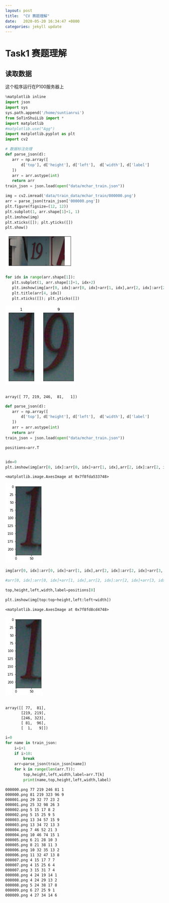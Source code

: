 ```yaml
---
layout: post
title:  "CV 赛题理解"
date:   2020-05-20 16:34:47 +0800
categories: jekyll update
---
```


# Task1 赛题理解

## 读取数据

这个程序运行在P100服务器上
```python
%matplotlib inline
import json
import sys
sys.path.append('/home/suntianrui')
from SoTinShuiLib import * 
import matplotlib
#matplotlib.use("Agg")
import matplotlib.pyplot as plt
import cv2
```


```python
# 数据标注处理
def parse_json(d):
   arr = np.array([
       d['top'], d['height'], d['left'],  d['width'], d['label']
   ])
   arr = arr.astype(int)
   return arr
train_json = json.load(open("data/mchar_train.json"))
```


```python
img = cv2.imread('data/train_data/mchar_train/000000.png')
arr = parse_json(train_json['000000.png'])
plt.figure(figsize=(12, 12))
plt.subplot(1, arr.shape[1]+1, 1)
plt.imshow(img)
plt.xticks([]); plt.yticks([])
plt.show()
```


![png](output_4_0.png)



```python
for idx in range(arr.shape[1]):
   plt.subplot(1, arr.shape[1]+1, idx+2)
   plt.imshow(img[arr[0, idx]:arr[0, idx]+arr[1, idx],arr[2, idx]:arr[2, idx]+arr[3, idx]])
   plt.title(arr[4, idx])
   plt.xticks([]); plt.yticks([])
```


![png](_posts/output_5_0.png)



```python

```




    array([ 77, 219, 246,  81,   1])




```python
def parse_json(d):
   arr = np.array([
       d['top'], d['height'], d['left'],  d['width'], d['label']
   ])
   arr = arr.astype(int)
   return arr
train_json = json.load(open("data/mchar_train.json"))
```


```python
positions=arr.T
```


```python

```


```python
idx=0
plt.imshow(img[arr[0, idx]:arr[0, idx]+arr[1, idx],arr[2, idx]:arr[2, idx]+arr[3, idx]])
```




    <matplotlib.image.AxesImage at 0x7f8fda533748>




![png](output_10_1.png)



```python
img[arr[0, idx]:arr[0, idx]+arr[1, idx],arr[2, idx]:arr[2, idx]+arr[3, idx]])
```


```python
#arr[0, idx]:arr[0, idx]+arr[1, idx],arr[2, idx]:arr[2, idx]+arr[3, idx]
```


```python
top,height,left,width,label=positions[0]
```


```python
plt.imshow(img[top:top+height,left:left+width])
```




    <matplotlib.image.AxesImage at 0x7f8fd8cd4748>




![png](output_14_1.png)



```python

```




    array([[ 77,  81],
           [219, 219],
           [246, 323],
           [ 81,  96],
           [  1,   9]])




```python
i=0
for name in train_json:
    i=i+1
    if i>10:
        break
    arr=parse_json(train_json[name])
    for k in range(len(arr.T)):
        top,height,left,width,label=arr.T[k]
        print(name,top,height,left,width,label)
```

    000000.png 77 219 246 81 1
    000000.png 81 219 323 96 9
    000001.png 29 32 77 23 2
    000001.png 25 32 98 26 3
    000002.png 5 15 17 8 2
    000002.png 5 15 25 9 5
    000003.png 13 34 57 15 9
    000003.png 13 34 72 13 3
    000004.png 7 46 52 21 3
    000004.png 10 46 74 15 1
    000005.png 6 21 28 10 3
    000005.png 8 21 38 11 3
    000006.png 10 32 35 13 2
    000006.png 11 32 47 13 8
    000007.png 4 15 17 7 7
    000007.png 4 15 25 6 4
    000007.png 3 15 31 7 4
    000008.png 4 24 19 14 1
    000008.png 4 24 29 13 2
    000008.png 5 24 38 17 8
    000009.png 6 27 25 9 1
    000009.png 4 27 34 14 6



```python

```
